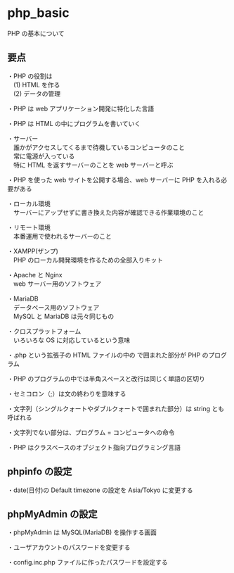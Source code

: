 # php_basic
PHP の基本について

## 要点
・PHP の役割は  
　(1) HTML を作る  
　(2) データの管理

・PHP は web アプリケーション開発に特化した言語

・PHP は HTML の中にプログラムを書いていく

・サーバー  
　誰かがアクセスしてくるまで待機しているコンピュータのこと  
　常に電源が入っている  
　特に HTML を返すサーバーのことを web サーバーと呼ぶ

・PHP を使った web サイトを公開する場合、web サーバーに PHP を入れる必要がある

・ローカル環境  
　サーバーにアップせずに書き換えた内容が確認できる作業環境のこと

・リモート環境  
　本番運用で使われるサーバーのこと

・XAMPP(ザンプ)  
　PHP のローカル開発環境を作るための全部入りキット

・Apache と Nginx  
　web サーバー用のソフトウェア

・MariaDB  
　データベース用のソフトウェア  
　MySQL と MariaDB は元々同じもの

・クロスプラットフォーム  
　いろいろな OS に対応しているという意味

・.php という拡張子の HTML ファイルの中の <?php ?> で囲まれた部分が PHP のプログラム

・PHP のプログラムの中では半角スペースと改行は同じく単語の区切り

・セミコロン（;）は文の終わりを意味する

・文字列（シングルクォートやダブルクォートで囲まれた部分）は string とも呼ばれる

・文字列でない部分は、プログラム = コンピュータへの命令

・PHP はクラスベースのオブジェクト指向プログラミング言語

## phpinfo の設定
・date(日付)の Default timezone の設定を Asia/Tokyo に変更する

## phpMyAdmin の設定
・phpMyAdmin は MySQL(MariaDB) を操作する画面

・ユーザアカウントのパスワードを変更する

・config.inc.php ファイルに作ったパスワードを設定する

